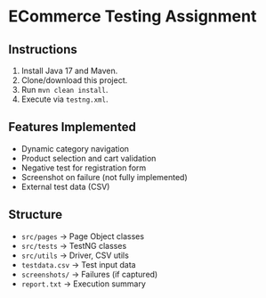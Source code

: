# ECommerce Testing Assignment

## Instructions
1. Install Java 17 and Maven.
2. Clone/download this project.
3. Run `mvn clean install`.
4. Execute via `testng.xml`.

##  Features Implemented
- Dynamic category navigation
- Product selection and cart validation
- Negative test for registration form
- Screenshot on failure (not fully implemented)
- External test data (CSV)

## Structure
- `src/pages` → Page Object classes
- `src/tests` → TestNG classes
- `src/utils` → Driver, CSV utils
- `testdata.csv` → Test input data
- `screenshots/` → Failures (if captured)
- `report.txt` → Execution summary
